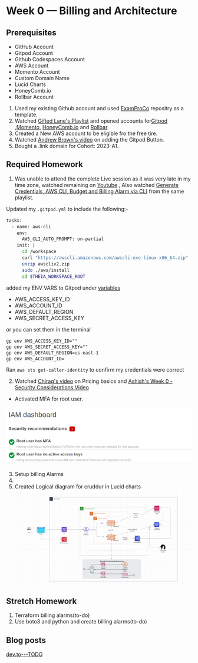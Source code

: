 # Week 0 — Billing and Architecture

## Prerequisites
* GitHub Account
* Gitpod Account
* Github Codespaces Account 
* AWS Account
* Momento Account
* Custom Domain Name
* Lucid Charts
* HoneyComb.io
* Rollbar Account

1. Used my existing Github account and used [ExamProCo](https://github.com/ExamProCo/aws-bootcamp-cruddur-2023) repositry as a template.
2. Watched [Gifted Lane's Playlist](https://www.youtube.com/playlist?list=PL6RfZggzDojS8y2RYkvdLcvTd8ZpxEDoT) and opened accounts for[Gitpod](https://gitpod.io/) ,[Momento](https://www.gomomento.com/), [HoneyComb.io](https://www.honeycomb.io/) and [Rollbar](https://rollbar.com)
3. Created a New AWS account to be eligible fro the free tire.
4. Watched [Andrew Brown's video](https://www.youtube.com/watch?v=A6_c-hJmehs) on adding the Gitpod Button.
5. Bought a .link domain for Cohort: 2023-A1.



## Required Homework

1. Was unable to attend the complete Live session as it was very late in my time zone, watched remaining on [Youtube](https://www.youtube.com/watch?v=SG8blanhAOg&list=PLBfufR7vyJJ7k25byhRXJldB5AiwgNnWv&index=13) , Also watched [Generate Credentials, AWS CLI, Budget and Billing Alarm via CLI](https://www.youtube.com/watch?v=OdUnNuKylHg&list=PLBfufR7vyJJ7k25byhRXJldB5AiwgNnWv&index=15) from the same playlist.


Updated my `.gitpod.yml` to include the following:-

```sh
tasks:
  - name: aws-cli
    env:
      AWS_CLI_AUTO_PROMPT: on-partial
    init: |
      cd /workspace
      curl "https://awscli.amazonaws.com/awscli-exe-linux-x86_64.zip" -o "awscliv2.zip"
      unzip awscliv2.zip
      sudo ./aws/install
      cd $THEIA_WORKSPACE_ROOT

```

added my ENV VARS to Gitpod under [variables](https://gitpod.io/user/variables)
* AWS_ACCESS_KEY_ID
* AWS_ACCOUNT_ID
* AWS_DEFAULT_REGION
* AWS_SECRET_ACCESS_KEY

or you can set them in the terminal

```
gp env AWS_ACCESS_KEY_ID=""
gp env AWS_SECRET_ACCESS_KEY=""
gp env AWS_DEFAULT_REGION=us-east-1
gp env AWS_ACCOUNT_ID=
```


Ran ``` aws sts get-caller-identity ```
to confirm my credentials were correct


2. Watched [Chirag's video](https://www.youtube.com/watch?v=OVw3RrlP-sI&list=PLBfufR7vyJJ7k25byhRXJldB5AiwgNnWv&index=14) on Pricing basics and [Ashish's Week 0 - Security Considerations Video](https://www.youtube.com/watch?v=4EMWBYVggQI&list=PLBfufR7vyJJ7k25byhRXJldB5AiwgNnWv&index=16)

 * Activated MFA for root user.

 ![image](../_docs/assets/week0/mfa.png)

3. Setup billing Alarms 
4.
5. Created Logical diagram for cruddur in Lucid charts
![image](../_docs/assets/week0/logicaldiag.png)

## Stretch Homework
1. Terraform billing alarms(to-do)
2. Use boto3 and python and create billing alarms(to-do)
## Blog posts

[dev.to---TODO](https://dev.to/joshdsy)